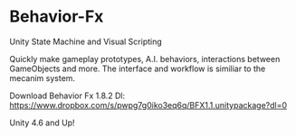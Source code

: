 # Behavior-Fx
Unity State Machine and Visual Scripting

Quickly make gameplay prototypes, A.I. behaviors, interactions between GameObjects and more. The interface and workflow is similiar to the mecanim system.

Download Behavior Fx 1.8.2
Dl: https://www.dropbox.com/s/pwpg7g0iko3eq6q/BFX1.1.unitypackage?dl=0


Unity 4.6 and Up!
